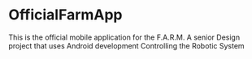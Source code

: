 # OfficialFarmApp

This is the official mobile application for the F.A.R.M.
A senior Design project that uses Android development
Controlling the Robotic System
